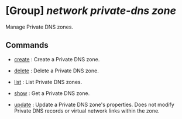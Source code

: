 # [Group] _network private-dns zone_

Manage Private DNS zones.

## Commands

- [create](/Commands/network/private-dns/zone/_create.md)
: Create a Private DNS zone.

- [delete](/Commands/network/private-dns/zone/_delete.md)
: Delete a Private DNS zone.

- [list](/Commands/network/private-dns/zone/_list.md)
: List Private DNS zones.

- [show](/Commands/network/private-dns/zone/_show.md)
: Get a Private DNS zone.

- [update](/Commands/network/private-dns/zone/_update.md)
: Update a Private DNS zone's properties. Does not modify Private DNS records or virtual network links within the zone.
